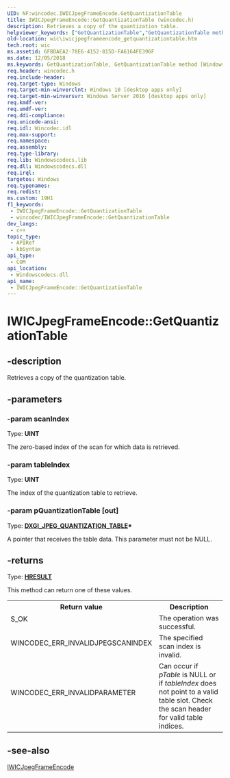 ```yaml
---
UID: NF:wincodec.IWICJpegFrameEncode.GetQuantizationTable
title: IWICJpegFrameEncode::GetQuantizationTable (wincodec.h)
description: Retrieves a copy of the quantization table.
helpviewer_keywords: ["GetQuantizationTable","GetQuantizationTable method [Windows Imaging Component]","GetQuantizationTable method [Windows Imaging Component]","IWICJpegFrameEncode interface","IWICJpegFrameEncode interface [Windows Imaging Component]","GetQuantizationTable method","IWICJpegFrameEncode.GetQuantizationTable","IWICJpegFrameEncode::GetQuantizationTable","wic.iwicjpegframeencode_getquantizationtable","wincodec/IWICJpegFrameEncode::GetQuantizationTable"]
old-location: wic\iwicjpegframeencode_getquantizationtable.htm
tech.root: wic
ms.assetid: 6FBDAEA2-78E6-4152-815D-FA6164FE396F
ms.date: 12/05/2018
ms.keywords: GetQuantizationTable, GetQuantizationTable method [Windows Imaging Component], GetQuantizationTable method [Windows Imaging Component],IWICJpegFrameEncode interface, IWICJpegFrameEncode interface [Windows Imaging Component],GetQuantizationTable method, IWICJpegFrameEncode.GetQuantizationTable, IWICJpegFrameEncode::GetQuantizationTable, wic.iwicjpegframeencode_getquantizationtable, wincodec/IWICJpegFrameEncode::GetQuantizationTable
req.header: wincodec.h
req.include-header: 
req.target-type: Windows
req.target-min-winverclnt: Windows 10 [desktop apps only]
req.target-min-winversvr: Windows Server 2016 [desktop apps only]
req.kmdf-ver: 
req.umdf-ver: 
req.ddi-compliance: 
req.unicode-ansi: 
req.idl: Wincodec.idl
req.max-support: 
req.namespace: 
req.assembly: 
req.type-library: 
req.lib: Windowscodecs.lib
req.dll: Windowscodecs.dll
req.irql: 
targetos: Windows
req.typenames: 
req.redist: 
ms.custom: 19H1
f1_keywords:
 - IWICJpegFrameEncode::GetQuantizationTable
 - wincodec/IWICJpegFrameEncode::GetQuantizationTable
dev_langs:
 - c++
topic_type:
 - APIRef
 - kbSyntax
api_type:
 - COM
api_location:
 - Windowscodecs.dll
api_name:
 - IWICJpegFrameEncode::GetQuantizationTable
---
```


# IWICJpegFrameEncode::GetQuantizationTable


## -description

Retrieves a copy of the quantization table.

## -parameters

### -param scanIndex

Type: <b>UINT</b>

The zero-based index of the scan for which data is retrieved.

### -param tableIndex

Type: <b>UINT</b>

The index of the quantization table to retrieve.

### -param pQuantizationTable [out]

Type: <b><a href="/windows/desktop/direct3ddxgi/dxgi-jpeg-quantization-table">DXGI_JPEG_QUANTIZATION_TABLE</a>*</b>

A pointer that receives the table data. This parameter must not be NULL.

## -returns

Type: <b><a href="/windows/win32/com/structure-of-com-error-codes">HRESULT</a></b>

This method can return one of these values.

<table>
<tr>
<th>Return value</th>
<th>Description</th>
</tr>
<tr>
<td width="40%">
<dl>
<dt>S_OK</dt>
</dl>
</td>
<td width="60%">
The operation was successful.

</td>
</tr>
<tr>
<td width="40%">
<dl>
<dt>WINCODEC_ERR_INVALIDJPEGSCANINDEX </dt>
</dl>
</td>
<td width="60%">
The specified scan index is invalid.

</td>
</tr>
<tr>
<td width="40%">
<dl>
<dt>WINCODEC_ERR_INVALIDPARAMETER</dt>
</dl>
</td>
<td width="60%">
Can occur if <i>pTable</i> is NULL or if <i>tableIndex</i> does not point to a valid table slot. Check the scan header for valid table indices.

</td>
</tr>
</table>

## -see-also

<a href="/windows/desktop/api/wincodec/nn-wincodec-iwicjpegframeencode">IWICJpegFrameEncode</a>

